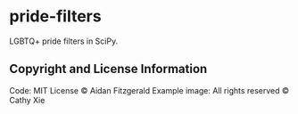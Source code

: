 # pride-filters
LGBTQ+ pride filters in SciPy.

## Copyright and License Information

Code: MIT License &copy; Aidan Fitzgerald
Example image: All rights reserved &copy; Cathy Xie
